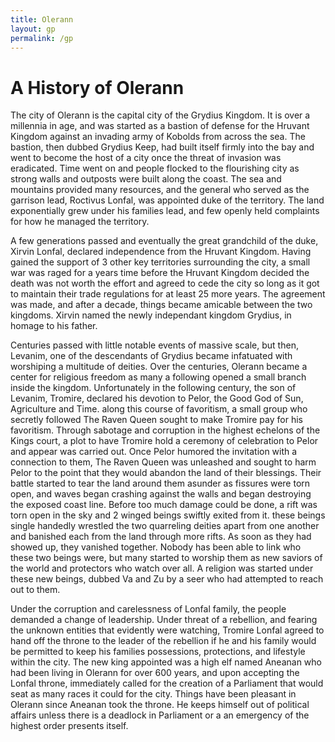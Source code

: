 ```yaml
---
title: Olerann
layout: gp
permalink: /gp
---
```

# A History of Olerann
The city of Olerann is the capital city of the Grydius Kingdom. It is over a millennia in age, and was started as a bastion of defense for the Hruvant Kingdom against an invading army of Kobolds from across the sea. The bastion, then dubbed Grydius Keep, had built itself firmly into the bay and went to become the host of a city once the threat of invasion was eradicated. Time went on and people flocked to the flourishing city as strong walls and outposts were built along the coast. The sea and mountains provided many resources, and the general who served as the garrison lead, Roctivus Lonfal, was appointed duke of the territory. The land exponentially grew under his families lead, and few openly held complaints for how he managed the territory.

A few generations passed and eventually the great grandchild of the duke, Xirvin Lonfal, declared independence from the Hruvant Kingdom. Having gained the support of 3 other key territories surrounding the city, a small war was raged for a years time before the Hruvant Kingdom decided the death was not worth the effort and agreed to cede the city so long as it got to maintain their trade regulations for at least 25 more years. The agreement was made, and after a decade, things became amicable between the two kingdoms. Xirvin named the newly independant kingdom Grydius, in homage to his father.

Centuries passed with little notable events of massive scale, but then, Levanim, one of the descendants of Grydius became infatuated with worshiping a multitude of deities. Over the centuries, Olerann became a center for religious freedom as many a following opened a small branch inside the kingdom. Unfortunately in the following century, the son of Levanim, Tromire, declared his devotion to Pelor, the Good God of Sun, Agriculture and Time. along this course of favoritism, a small group who secretly followed The Raven Queen sought to make Tromire pay for his favoritism. Through sabotage and corruption in the highest echelons of the Kings court, a plot to have Tromire hold a ceremony of celebration to Pelor and appear was carried out. Once Pelor humored the invitation with a connection to them, The Raven Queen was unleashed and sought to harm Pelor to the point that they would abandon the land of their blessings. Their battle started to tear the land around them asunder as fissures were torn open, and waves began crashing against the walls and began destroying the exposed coast line. Before too much damage could be done, a rift was torn open in the sky and 2 winged beings swiftly exited from it. these beings single handedly wrestled the two quarreling deities apart from one another and banished each from the land through more rifts. As soon as they had showed up, they vanished together. Nobody has been able to link who these two beings were, but many started to worship them as new saviors of the world and protectors who watch over all. A religion was started under these new beings, dubbed Va and Zu by a seer who had attempted to reach out to them.

Under the corruption and carelessness of Lonfal family, the people demanded a change of leadership. Under threat of a rebellion, and fearing the unknown entities that evidently were watching, Tromire Lonfal agreed to hand off the throne to the leader of the rebellion if he and his family would be permitted to keep his families possessions, protections, and lifestyle within the city. The new king appointed was a high elf named Aneanan who had been living in Olerann for over 600 years, and upon accepting the Lonfal throne, immediately called for the creation of a Parliament that would seat as many races it could for the city. Things have been pleasant in Olerann since Aneanan took the throne. He keeps himself out of political affairs unless there is a deadlock in Parliament or a an emergency of the highest order presents itself. 
